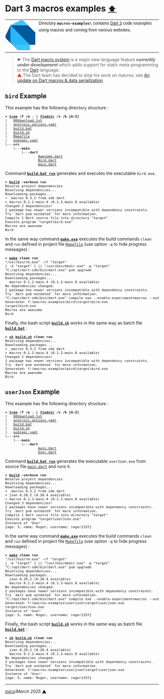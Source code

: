 # <span id="top">Dart 3 macros examples</span> <span style="font-size:90%;">[⬆](../README.md#top)</span>

<table style="font-family:Helvetica;line-height:1.6;">
  <tr>
  <td style="border:0;padding:0 10px 0 0;min-width:100px;">
    <a href="https://dart.dev/" rel="external"><img style="border:0;width:100px;" src="../docs/images/dart-lang.png" width="100" alt="Dart project"/></a>
  </td>
  <td style="border:0;padding:0;vertical-align:text-top;">
    Directory <strong><code>macros-examples\</code></strong> contains <a href="https://dart.dev/" rel="external" title="Dart 3">Dart 3</a> code examples using macros and coming from various websites.
  </td>
  </tr>
</table>

> **&#9755;** The [Dart macro system](https://dart.dev/language/macros) is a major new language feature ***currently under development*** which adds support for static meta-programming to the [Dart] language.<br/>
> <span style="color:red;">⚠</span> The Dart team has decided to stop his work on macros; see [An update on Dart macros & data serialization](https://medium.com/dartlang/an-update-on-dart-macros-data-serialization-06d3037d4f12).

## <span id="bird">`bird` Example</span>

This example has the following directory structure :

<pre style="font-size:80%;">
<b>&gt; <a href="https://learn.microsoft.com/en-us/windows-server/administration/windows-commands/tree" rel="external">tree</a> /f /a . | <a href="https://learn.microsoft.com/en-us/windows-server/administration/windows-commands/findstr" rel="external">findstr</a> /v /b [A-Z]</b>
|   <a href="./bird/00download.txt">00download.txt</a>
|   <a href="./bird/analysis_options.yaml">analysis_options.yaml</a>
|   <a href="./bird/build.bat">build.bat</a>
|   <a href="">build.sh</a>
|   <a href="">Makefile</a>
|   <a href="">pubspec.yaml</a>
\---<b>src</b>
    \---<b>main</b>
        \---<b>dart</b>
                <a href="./bird/src/main/dart/Awesome.dart">Awesome.dart</a>
                <a href="">Bird.dart</a>
                <a href="">main.dart</a>
</pre>

Command [**`build.bat run`**](./bird/build.bat) generates and executes the executable `bird.exe`.

<pre style="font-size:80%;">
<b>&gt; <a href="./bird/build.bat">build</a> -verbose run</b>
Resolve project dependencies
Resolving dependencies...
Downloading packages...
+ _macros 0.3.2 from sdk dart
+ macros 0.1.2-main.4 (0.1.3-main.0 available)
Changed 2 dependencies!
1 package has newer versions incompatible with dependency constraints.
Try `dart pub outdated` for more information.
Compile 1 Dart source file into directory "target"
Execute program "target\bird.exe"
Macros are awesome
Bird
</pre>


In the same way command [**`make.exe`**][make_cli] executes the build commands `clean` and `run` defined in project file [`Makefile`](./userJson/Makefile) (use option `-q` to hide progress messages) :

<pre style="font-size:80%;">
<b>&gt; <a href="https://man7.org/linux/man-pages/man1/make.1.html" rel="external">make</a> clean run</b>
"/usr/bin/rm.exe" -rf "target"
[ -d "target" ] || "/usr/bin/mkdir.exe" -p "target"
"C:/opt/dart-sdk/bin/dart.exe" pub upgrade
Resolving dependencies...
Downloading packages...
  macros 0.1.2-main.4 (0.1.3-main.0 available)
No dependencies changed.
1 package has newer versions incompatible with dependency constraints.
Try `dart pub outdated` for more information.
"C:/opt/dart-sdk/bin/dart.exe" compile exe --enable-experiment=macros --output "F:\macros-examples\bird\target\bird.exe" "F:\macros-examples\bird\src\main\dart\main.dart"
Generated: f:\macros-examples\bird\target\bird.exe
target/bird.exe
Macros are awesome
Bird
</pre>

Finally, the bash script [**`build.sh`**](./bird/build.sh) works in the same way as batch file [**`build.bat`**](./bird/build.bat) :

<pre style="font-size:80%;">
<b>&gt; <a href="https://man7.org/linux/man-pages/man1/sh.1p.html" rel="external">sh</a> <a href="./bird/build.sh">build.sh</a> clean run</b>
Resolving dependencies...
Downloading packages...
+ _macros 0.3.2 from sdk dart
+ macros 0.1.2-main.4 (0.1.3-main.0 available)
Changed 2 dependencies!
1 package has newer versions incompatible with dependency constraints.
Try `dart pub outdated` for more information.
Generated: f:\macros-examples\bird\target\bird.exe
Macros are awesome
Bird
</pre>

## <span id="user_json">`userJson` Example</span>

This example has the following directory structure :

<pre style="font-size:80%;">
<b>&gt; <a href="https://learn.microsoft.com/en-us/windows-server/administration/windows-commands/tree" rel="external">tree</a> /f /a . | <a href="https://learn.microsoft.com/en-us/windows-server/administration/windows-commands/findstr" rel="external">findstr</a> /v /b [A-Z]</b>
|   <a href="./userJson/00download.txt">00download.txt</a>
|   <a href="./userJson/analysis_options.yaml">analysis_options.yaml</a>
|   <a href="./userJson/build.bat">build.bat</a>
|   <a href="./userJson/build.sh">build.sh</a>
|   <a href="./userJson/pubspec.yaml">pubspec.yaml</a>
\---<b>src</b>
    \---<b>main</b>
        \---<b>dart</b>
                <a href="./userJson/src/main/dart/main.dart">main.dart</a>
                <a href="./userJson/src/main/dart/User.dart">User.dart</a>
</pre>

Command [**`build.bat run`**](./userJson/build.bat) generates the executable `userJson.exe` from source file [`main.dart`](./userJson/src/main/dart/main.dart) and runs it.

<pre style="font-size:80%;">
<b>&gt; <a href="./userJson/build.bat">build</a> -verbose run</b>
Resolve project dependencies
Resolving dependencies...
Downloading packages...
+ _macros 0.3.2 from sdk dart
+ json 0.20.2 (0.20.4 available)
+ macros 0.1.2-main.4 (0.1.3-main.0 available)
Changed 3 dependencies!
2 packages have newer versions incompatible with dependency constraints.
Try `dart pub outdated` for more information.
Compile 1 Dart source file into directory "target"
Execute program "target\userJson.exe"
Instance of 'User'
{age: 5, name: Roger, username: roger1337}
</pre>

In the same way command [**`make.exe`**][make_cli] executes the build commands `clean` and `run` defined in project file [`Makefile`](./userJson/Makefile) (use option `-q` to hide progress messages) :

<pre style="font-size:80%;">
<b>&gt; <a href="https://man7.org/linux/man-pages/man1/make.1.html" rel="external">make</a> clean run</b>
"/usr/bin/rm.exe" -rf "target"
[ -d "target" ] || "/usr/bin/mkdir.exe" -p "target"
"C:/opt/dart-sdk/bin/dart.exe" pub upgrade
Resolving dependencies...
Downloading packages...
  json 0.20.2 (0.20.4 available)
  macros 0.1.2-main.4 (0.1.3-main.0 available)
No dependencies changed.
2 packages have newer versions incompatible with dependency constraints.
Try `dart pub outdated` for more information.
"C:/opt/dart-sdk/bin/dart.exe" compile exe --enable-experiment=macros --output "F:\macros-examples\userJson\target\userJson.exe" "F:\macros-examples\userJson\src\main\dart\main.dart"
Generated: f:\macros-examples\userjson\target\userjson.exe
target/userJson.exe
Instance of 'User'
{age: 5, name: Roger, username: roger1337}
</pre>

Finally, the bash script [**`build.sh`**](./userJson/build.sh) works in the same way as batch file [**`build.bat`**](./userJson/build.bat) :

<pre style="font-size:80%;">
<b>&gt; <a href="https://man7.org/linux/man-pages/man1/sh.1p.html" rel="external">sh</a> <a href="./userJson/build.sh">build.sh</a> clean run</b>
Resolving dependencies...
Downloading packages...
  json 0.20.2 (0.20.4 available)
  macros 0.1.2-main.4 (0.1.3-main.0 available)
No dependencies changed.
2 packages have newer versions incompatible with dependency constraints.
Try `dart pub outdated` for more information.
Generated: f:\macros-examples\userjson\target\userjson.exe
Instance of 'User'
{age: 5, name: Roger, username: roger1337}
</pre>

***

*[mics](https://lampwww.epfl.ch/~michelou/)/March 2025* [**&#9650;**](#top)
<span id="bottom">&nbsp;</span>

<!-- link refs -->

[dart]: https://dart.dev
[make_cli]: https://man7.org/linux/man-pages/man1/make.1.html
